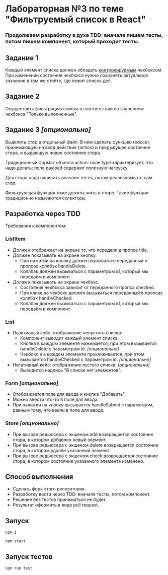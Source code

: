 # Лабораторная №3 по теме "Фильтруемый список в React"
### Продолжаем разработку в духе TDD: вначале пишем тесты, потом пишем компонент, который проходит тесты.

## Задание 1
Каждый элемент списка должен обладать [контролируемым](https://reactjs.org/docs/forms.html#controlled-components)
чекбоксом. При изменении состояния чекбокса нужно сохранять актуальное значение в том же стейте, где лежит список
дел.

## Задание 2
Осуществить фильтрацию списка в соответствии со значением чекбокса "Только выполненные".

## Задание 3 _[опционально]_
Выделить стор в отдельный файл. В нём сделать функцию reducer, принимающую на вход действие (action) и предыдущее
состояние стора, и выдающую новое состояние стора.

Традиционный формат объекта action: поле type характеризует, что надо делать; поле payload содержит полезную нагрузку.

Для стора надо написать вначале тесты, потом реализовывать сам стор.

Фильтрующая функция тоже должна жить в сторе. Такие функции традиционно называются селекторы.


## Разработка через TDD
Требования к компонентам:

### ListItem
* Должен отображает на экране то, что передали в пропсе title.
* Должен показывать на экране кнопку.
  * При нажатии на кнопку должен вызываться переданный в пропсах коллбэк handleDelete.
  * Коллбэк должен вызываться с параметром id, который мы передаём в компонент.
* Должен показывать на экране чекбокс.
  * Состояние чекбокса зависит от переданного пропса checked.
  * При клике на чекбокс должен вызываться переданный в пропсах коллбэк handleChecked.
  * Коллбэк должен вызываться с параметром id, который мы передаём в компонент.

### List
* Позитивный кейс: отображение непустого списка:
  * Компонент выводит каждый элемент списка.
  * Кнопка в каждом элементе нажимается, при этом вызывается handleDelete с параметром id. _[опционально]_
  * Чекбокс в в каждом элементе прокликивается, при этом вызывается handleChecked с параметром id. _[опционально]_
* Негативный кейс: отображение пустого списка: _[опционально]_
  * Выводится надпись "В списке нет элементов".

### Form _[опционально]_
* Отображается поле для ввода и кнопка "Добавить".
* Можно ввести что-то в поле для ввода.
* При нажатии на кнопку вызывается handleSubmit с параметром,
  равным тому, что ввели в поле для ввода.

### Store _[опционально]_
* При вызове редьюсера с экшеном add возвращается состояние стора, в котором добавлен новый элемент.
* При вызове редьюсера с экшеном delete возвращается состояние стора, в котором удалён указанный элемент.
* При вызове редьюсера с экшеном check возвращается состояние стора, в котором состояние указанного элемента изменено.

## Способ выполнения
* Сделать форк этого репозитория. 
* Разработку вести через TDD: вначале тесты, потом компонент.
* Решение без тестов приниматься не будет.
* Результат оформить в виде pull request.

## Запуск
```
npm i
```

```
npm start
```

## Запуск тестов
```npm run test```
